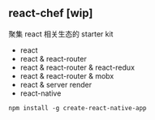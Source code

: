 ## react-chef [wip]
聚集 react 相关生态的 starter kit

* react
* react & react-router
* react & react-router & react-redux
* react & react-router & mobx
* react & server render
* react-native 
```shell
npm install -g create-react-native-app
```

